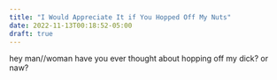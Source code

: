 ```yaml
---
title: "I Would Appreciate It if You Hopped Off My Nuts"
date: 2022-11-13T00:18:52-05:00
draft: true
---
```


hey man//woman have you ever thought about hopping off my dick? or naw? 